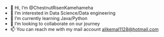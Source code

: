 - 👋 Hi, I’m @ChestnutRisenKamehameha
- 👀 I’m interested in Data Science/Data engineering
- 🌱 I’m currently learning Java/Python
- 💞️ I’m looking to collaborate on our journey
- 📫 You can reach me with my mail account alikemal1128@hotmail.com

<!---<
ChestnutRisenKamehameha/ChestnutRisenKamehameha is a ✨ special ✨ repository because its `README.md` (this file) appears on your GitHub profile.
You can click the Preview link to take a look at your changes.
--->
